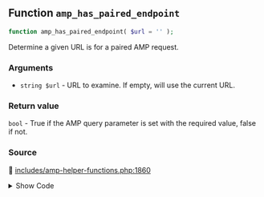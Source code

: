 ## Function `amp_has_paired_endpoint`

```php
function amp_has_paired_endpoint( $url = '' );
```

Determine a given URL is for a paired AMP request.

### Arguments

* `string $url` - URL to examine. If empty, will use the current URL.

### Return value

`bool` - True if the AMP query parameter is set with the required value, false if not.

### Source

:link: [includes/amp-helper-functions.php:1860](/includes/amp-helper-functions.php#L1860-L1862)

<details>
<summary>Show Code</summary>

```php
function amp_has_paired_endpoint( $url = '' ) {
	return Services::get( 'paired_routing' )->has_endpoint( $url );
}
```

</details>
